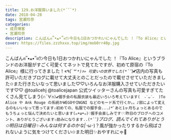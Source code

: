 ```yaml
---
title: 129.お洋服買いました(*´˘`*)
date: 2018-04-28
tags: 宮瀬玲奈
categories: 
- 成员博客
- 宮瀬玲奈
description: こんばんฅ՞•ﻌ•՞ฅﾜﾝ今日も1日おつかれいにゃんでした ！『To Alice』というブランドのお洋服がすごく可愛くてネットで見てたですが、初めて原宿の『To Alice』様に行ってきました！«٩(*´ ꒳ `*)۶» ;可愛いの世...
cover: https://files.zzzhxxx.top/img/mob0rr40p.jpg 
---
```


こんばんฅ՞•ﻌ•՞ฅﾜﾝ今日も1日おつかれいにゃんでした ！『To Alice』というブランドのお洋服がすごく可愛くてネットで見てたですが、初めて原宿の『To Alice』様に行ってきました！«٩(*´ ꒳ `*)۶» 可愛いの世界でした(*´˘`*)💕店内の写真も許可いただきブログに載せて大丈夫とのことだったので載せさせていただきました✩また行きたいなって思いました♡♡いろんなお洋服購入させていただきたいです♡♡ @toalicehj @toalicejapan 公式ツイッターさんの写真も可愛すぎてたくさん見てしまう(∩´∀`∩)💕握手会の私服衣装も最近いろいろ考えています(  ˶˙ᴗ˙˶  )To Alice や Ank Rouge の系統かWEGOやINGNI などのモード系で行くか。。♪部によって変えるのもいいなって思ってます✩初めての、私服での握手会...♪*ﾟあと1ヶ月ちょっとあるのでもうちょっと悩んで決めたいと思います(๑•ω•๑)♡握手会楽しみです♡♡昨日のブログへのコメント、ありがとうございます✩励みになります..(*´˘`*)ブログ、読んでくれてありがとう✩明日は日曜日✨みんなは何するのかな|･ω･*)？風が強かったりするから飛ばされないように気をつけてください✩また明日✨おやすれにゃ💓


